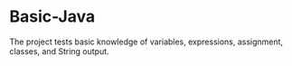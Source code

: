 # Basic-Java
The project tests basic knowledge of variables, expressions, assignment, classes, and String output.
